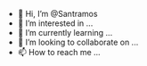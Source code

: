 - 👋 Hi, I’m @Santramos
- 👀 I’m interested in ...
- 🌱 I’m currently learning ...
- 💞️ I’m looking to collaborate on ...
- 📫 How to reach me ...

<!---
Santramos/Santramos is a ✨ special ✨ repository because its `README.md` (this file) appears on your GitHub profile.
You can click the Preview link to take a look at your changes.
--->
